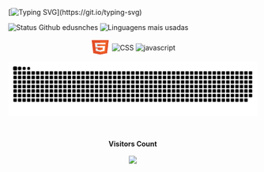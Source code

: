 [![Typing SVG](https://readme-typing-svg.demolab.com/?lines=Size=35&center=true&vCenter=true&width=1000&lines=Opa!+Eu+sou+o+Eduardo+Sanches;+Seja+Bem+vindo!+:%29;)](https://git.io/typing-svg)




<div>
<img width="450em" alt="Status Github edusnches" src="https://github-readme-stats.vercel.app/api?username=edusnches&show_icons=true&theme=dark" />
<img width="380em" alt="Linguagens mais usadas" src="https://github-readme-stats.vercel.app/api/top-langs/?username=edusnches&layout=compact&theme=dark" />
</div>


<div  align="center"> 
  <div style="display: inline_block"><br>
  <img align="center" alt="HTML" height="30" width="40" src="https://raw.githubusercontent.com/devicons/devicon/master/icons/html5/html5-original.svg">
  <img align="center" alt="CSS" height="30" width="40" src="https://cdn.jsdelivr.net/gh/devicons/devicon/icons/css3/css3-original.svg">
  <img align="center" alt="javascript" height="30" width="40" src="https://cdn.jsdelivr.net/gh/devicons/devicon/icons/javascript/javascript-original.svg" />
          
 
    
</div>
  
  

  ![Snake animation](https://github.com/ellen2121/ellen2121/blob/output/github-contribution-grid-snake.svg)


<div align="center">
<br><p align="centre"><b>Visitors Count</b></p>  
<p align="center"><img align="center" src="https://profile-counter.glitch.me/{edusnches}/count.svg" /></p> 
<br></div>



